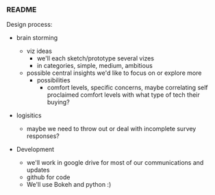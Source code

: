 ### README

Design process:
- brain storming
	- viz ideas
		- we'll each sketch/prototype several vizes
		- in categories, simple, medium, ambitious 
	-	possible central insights we'd like to focus on or explore more
		- possibilities
			- comfort levels, specific concerns, maybe correlating self proclaimed comfort levels with what type of tech their buying? 
- logisitics
	- maybe we need to throw out or deal with incomplete survey responses? 
	
- Development
	- we'll work in google drive for most of our communications and updates
	- github for code 
	- We'll use Bokeh and python :)
